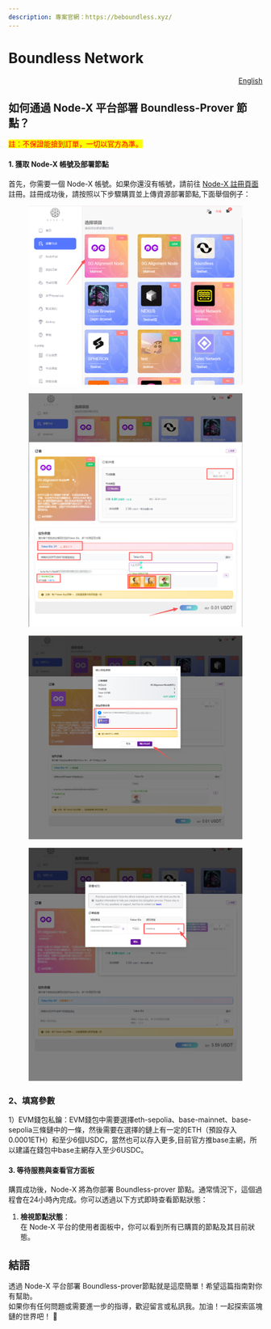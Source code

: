 ```yaml
---
description: 專案官網：https://beboundless.xyz/
---
```


# Boundless Network

<p align="right"><a href="https://docs.node-x.xyz/en/product-manual/one-click-deployment/boundless-network">English</a></p>

## 如何通過 Node-X 平台部署  Boundless-Prover 節點？

<mark style="color:red;">註：不保證能搶到訂單，一切以官方為準。</mark>

#### 1. 獲取 Node-X 帳號及部署節點

首先，你需要一個 Node-X 帳號。如果你還沒有帳號，請前往 [Node-X 註冊頁面](https://node-x.xyz/#/home) 註冊。註冊成功後，請按照以下步驟購買並上傳資源部署節點,下面舉個例子：

<figure><img src="../../.gitbook/assets/C1.png" alt="" width="563"><figcaption></figcaption></figure>

<figure><img src="../../.gitbook/assets/C2.png" alt="" width="563"><figcaption></figcaption></figure>

<figure><img src="../../.gitbook/assets/C3 (1).png" alt="" width="563"><figcaption></figcaption></figure>

<figure><img src="../../.gitbook/assets/C4.png" alt="" width="563"><figcaption></figcaption></figure>

### 2、填寫參數

1）EVM錢包私鑰：EVM錢包中需要選擇eth-sepolia、base-mainnet、base-sepolia三條鏈中的一條，然後需要在選擇的鏈上有一定的ETH（預設存入0.0001ETH）和至少6個USDC，當然也可以存入更多,目前官方推base主網，所以建議在錢包中base主網存入至少6USDC。

#### 3. 等待服務與查看官方面板

購買成功後，Node-X 將為你部署 Boundless-prover 節點。通常情況下，這個過程會在24小時內完成。你可以透過以下方式即時查看節點狀態：

1. **檢視節點狀態**：\
   在 Node-X 平台的使用者面板中，你可以看到所有已購買的節點及其目前狀態。

## 結語

透過 Node-X 平台部署 Boundless-prover節點就是這麼簡單！希望這篇指南對你有幫助。\
如果你有任何問題或需要進一步的指導，歡迎留言或私訊我。加油！一起探索區塊鏈的世界吧！ 🚀
